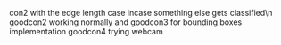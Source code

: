 con2 with the edge length case incase something else gets classified\n
goodcon2 working normally
and goodcon3 for bounding boxes implementation
goodcon4 trying webcam
